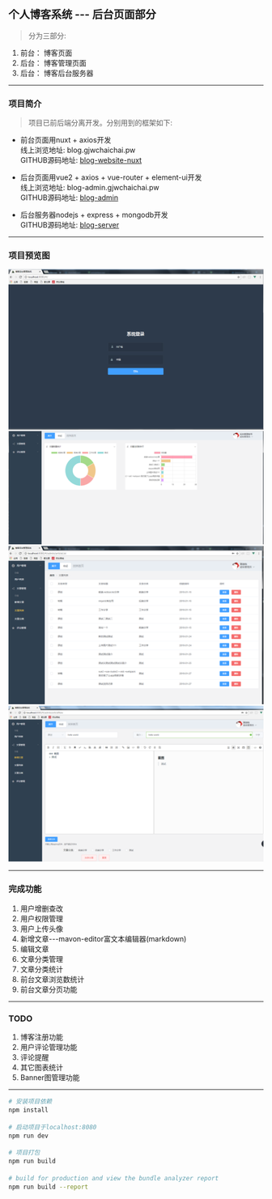 ## 个人博客系统 --- 后台页面部分

> 分为三部分: 

1. 前台： 博客页面
2. 后台： 博客管理页面
3. 后台： 博客后台服务器

****

### 项目简介

> 项目已前后端分离开发。分别用到的框架如下:
* 前台页面用nuxt + axios开发  
线上浏览地址: blog.gjwchaichai.pw  
GITHUB源码地址:  [blog-website-nuxt](https://github.com/oxgos/blog-website-nuxt)

* 后台页面用vue2 + axios + vue-router + element-ui开发  
线上浏览地址: blog-admin.gjwchaichai.pw  
GITHUB源码地址:  [blog-admin](https://github.com/oxgos/blog-server-web)

* 后台服务器nodejs + express + mongodb开发  
GITHUB源码地址:  [blog-server](https://github.com/oxgos/blog-server)

****

### 项目预览图

![后台登陆界面](screenshot/1.png)
![后台首页](screenshot/2.png)
![后台文章列表](screenshot/3.png)
![后台文章添加](screenshot/4.png)

****

### 完成功能
1. 用户增删查改
2. 用户权限管理
3. 用户上传头像
4. 新增文章---mavon-editor富文本编辑器(markdown)
5. 编辑文章
6. 文章分类管理
7. 文章分类统计
8. 前台文章浏览数统计
9. 前台文章分页功能

****

### TODO
1. 博客注册功能
2. 用户评论管理功能
3. 评论提醒
4. 其它图表统计
5. Banner图管理功能

****

``` bash
# 安装项目依赖
npm install

# 启动项目于localhost:8080
npm run dev

# 项目打包
npm run build

# build for production and view the bundle analyzer report
npm run build --report
```

